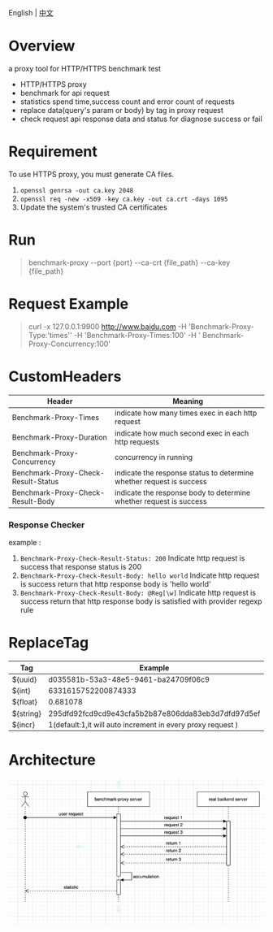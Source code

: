 English | [中文](README_ZH.md)
# Overview

a proxy tool for HTTP/HTTPS benchmark test

- HTTP/HTTPS proxy
- benchmark for api request
- statistics spend time,success count and error count of requests
- replace data(query's param or body) by tag in proxy request
- check request api response data and status for diagnose success or fail

# Requirement

To use HTTPS proxy, you must generate CA files.
1. `openssl genrsa -out ca.key 2048`
2. `openssl req -new -x509 -key ca.key -out ca.crt -days 1095`
3. Update the system's trusted CA certificates


# Run

> benchmark-proxy --port {port} --ca-crt {file_path} --ca-key {file_path}

# Request Example

> curl -x 127.0.0.1:9900 http://www.baidu.com -H 'Benchmark-Proxy-Type:'times'' -H 'Benchmark-Proxy-Times:100' -H '
> Benchmark-Proxy-Concurrency:100'

# CustomHeaders

| Header                              | Meaning                                                              |
|-------------------------------------|----------------------------------------------------------------------|
| Benchmark-Proxy-Times               | indicate how many times exec in each http request                    |
| Benchmark-Proxy-Duration            | indicate how much second exec in each http requests                  |
| Benchmark-Proxy-Concurrency         | concurrency in running                                               |
| Benchmark-Proxy-Check-Result-Status | indicate the response status to determine whether request is success |
| Benchmark-Proxy-Check-Result-Body   | indicate the response body to determine whether request is success   |

### Response Checker
example : 
1. `Benchmark-Proxy-Check-Result-Status: 200` Indicate http request is success that response status is 200 
2. `Benchmark-Proxy-Check-Result-Body: hello world` Indicate http request is success return that http response body is 'hello world'
3. `Benchmark-Proxy-Check-Result-Body: @Reg[\w]` Indicate http request is success return that http response body is satisfied with provider regexp rule


# ReplaceTag

| Tag       | Example                                                     |
|-----------|-------------------------------------------------------------|
| ${uuid}   | d035581b-53a3-48e5-9461-ba24709f06c9                        |
| ${int}    | 6331615752200874333                                         |
| ${float}  | 0.681078                                                    |
| ${string} | 295dfd92fcd9cd9e43cfa5b2b87e806dda83eb3d7dfd97d5ef          |
| ${incr}   | 1(default:1,it will auto increment in every proxy request ) |

# Architecture

![alt 数据流图](./doc/benchmark-proxy.png)
